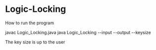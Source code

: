 # Logic-Locking

How to run the program

javac Logic_Locking.java
java Logic_Locking --input <inputfile> --output <outfile> --keysize <keysize>


The key size is up to the user

